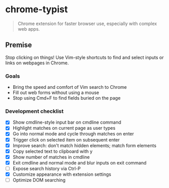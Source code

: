 # chrome-typist

> Chrome extension for faster browser use, especially with complex web apps.

## Premise
Stop clicking on things! Use Vim-style shortcuts to find and select inputs or links on webpages in Chrome.

### Goals
- Bring the speed and comfort of Vim search to Chrome
- Fill out web forms without using a mouse
- Stop using Cmd+F to find fields buried on the page

### Development checklist
- [x] Show cmdline-style input bar on cmdline command
- [x] Highlight matches on current page as user types
- [x] Go into normal mode and cycle through matches on enter
- [x] Trigger click on selected item on subsequent enter
- [x] Improve search: don't match hidden elements; match form elements
- [x] Copy selected text to clipboard with y
- [x] Show number of matches in cmdline
- [x] Exit cmdline and normal mode and blur inputs on exit command
- [ ] Expose search history via Ctrl-P
- [x] Customize appearance with extension settings
- [ ] Optimize DOM searching
